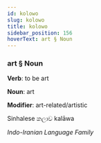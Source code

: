 ```yaml
---
id: kolowo
slug: kolowo
title: kolowo
sidebar_position: 156
hoverText: art § Noun
---
```


### art § Noun

**Verb**: to be art

**Noun**: art

**Modifier**: art-related/artistic

Sinhalese කලාව kalāwa 

*Indo-Iranian Language Family*